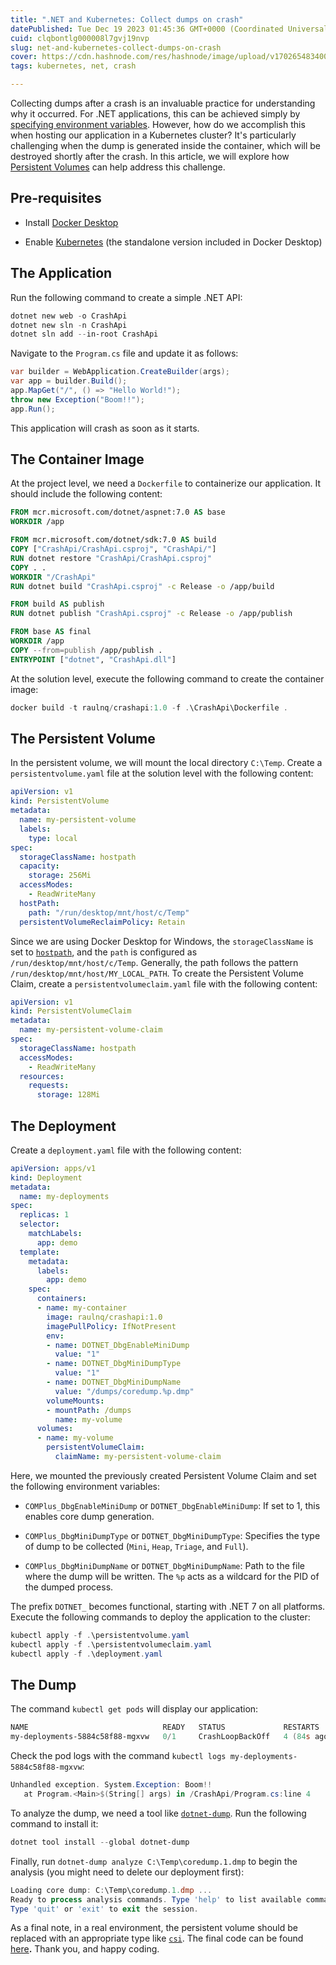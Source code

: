 ```yaml
---
title: ".NET and Kubernetes: Collect dumps on crash"
datePublished: Tue Dec 19 2023 01:45:36 GMT+0000 (Coordinated Universal Time)
cuid: clqbontlg000008l7gvj19nvp
slug: net-and-kubernetes-collect-dumps-on-crash
cover: https://cdn.hashnode.com/res/hashnode/image/upload/v1702654834002/9777f9d8-d103-4d86-aeb0-1daacc31e23f.png
tags: kubernetes, net, crash

---
```


Collecting dumps after a crash is an invaluable practice for understanding why it occurred. For .NET applications, this can be achieved simply by [specifying environment variables](https://learn.microsoft.com/en-us/dotnet/core/diagnostics/collect-dumps-crash). However, how do we accomplish this when hosting our application in a Kubernetes cluster? It's particularly challenging when the dump is generated inside the container, which will be destroyed shortly after the crash. In this article, we will explore how [Persistent Volumes](https://kubernetes.io/docs/concepts/storage/persistent-volumes/) can help address this challenge.

## Pre-requisites

* Install [Docker Desktop](https://docs.docker.com/desktop/install/windows-install/)
    
* Enable [Kubernetes](https://docs.docker.com/desktop/kubernetes/) (the standalone version included in Docker Desktop)
    

## The Application

Run the following command to create a simple .NET API:

```powershell
dotnet new web -o CrashApi
dotnet new sln -n CrashApi
dotnet sln add --in-root CrashApi
```

Navigate to the `Program.cs` file and update it as follows:

```csharp
var builder = WebApplication.CreateBuilder(args);
var app = builder.Build();
app.MapGet("/", () => "Hello World!");
throw new Exception("Boom!!");
app.Run();
```

This application will crash as soon as it starts.

## **The Container Image**

At the project level, we need a `Dockerfile` to containerize our application. It should include the following content:

```dockerfile
FROM mcr.microsoft.com/dotnet/aspnet:7.0 AS base
WORKDIR /app

FROM mcr.microsoft.com/dotnet/sdk:7.0 AS build
COPY ["CrashApi/CrashApi.csproj", "CrashApi/"]
RUN dotnet restore "CrashApi/CrashApi.csproj"
COPY . .
WORKDIR "/CrashApi"
RUN dotnet build "CrashApi.csproj" -c Release -o /app/build

FROM build AS publish
RUN dotnet publish "CrashApi.csproj" -c Release -o /app/publish

FROM base AS final
WORKDIR /app
COPY --from=publish /app/publish .
ENTRYPOINT ["dotnet", "CrashApi.dll"]
```

At the solution level, execute the following command to create the container image:

```powershell
docker build -t raulnq/crashapi:1.0 -f .\CrashApi\Dockerfile .
```

## The Persistent Volume

In the persistent volume, we will mount the local directory `C:\Temp`. Create a `persistentvolume.yaml` file at the solution level with the following content:

```yaml
apiVersion: v1
kind: PersistentVolume
metadata:
  name: my-persistent-volume
  labels:
    type: local
spec:
  storageClassName: hostpath
  capacity:
    storage: 256Mi
  accessModes:
    - ReadWriteMany
  hostPath:
    path: "/run/desktop/mnt/host/c/Temp"
  persistentVolumeReclaimPolicy: Retain
```

Since we are using Docker Desktop for Windows, the `storageClassName` is set to [`hostpath`](https://kubernetes.io/docs/concepts/storage/volumes/#hostpath), and the `path` is configured as `/run/desktop/mnt/host/c/Temp`. Generally, the path follows the pattern `/run/desktop/mnt/host/MY_LOCAL_PATH`. To create the Persistent Volume Claim, create a `persistentvolumeclaim.yaml` file with the following content:

```yaml
apiVersion: v1
kind: PersistentVolumeClaim
metadata:
  name: my-persistent-volume-claim
spec:
  storageClassName: hostpath
  accessModes:
    - ReadWriteMany
  resources:
    requests:
      storage: 128Mi
```

## The Deployment

Create a `deployment.yaml` file with the following content:

```yaml
apiVersion: apps/v1
kind: Deployment
metadata:
  name: my-deployments
spec:
  replicas: 1
  selector:
    matchLabels:
      app: demo
  template:
    metadata:
      labels:
        app: demo
    spec:
      containers:
      - name: my-container
        image: raulnq/crashapi:1.0
        imagePullPolicy: IfNotPresent
        env:
        - name: DOTNET_DbgEnableMiniDump
          value: "1"
        - name: DOTNET_DbgMiniDumpType
          value: "1"
        - name: DOTNET_DbgMiniDumpName
          value: "/dumps/coredump.%p.dmp"
        volumeMounts:
        - mountPath: /dumps
          name: my-volume
      volumes:
      - name: my-volume
        persistentVolumeClaim:
          claimName: my-persistent-volume-claim
```

Here, we mounted the previously created Persistent Volume Claim and set the following environment variables:

* `COMPlus_DbgEnableMiniDump` or `DOTNET_DbgEnableMiniDump`: If set to 1, this enables core dump generation.
    
* `COMPlus_DbgMiniDumpType` or `DOTNET_DbgMiniDumpType`: Specifies the type of dump to be collected (`Mini`, `Heap`, `Triage`, and `Full`).
    
* `COMPlus_DbgMiniDumpName` or `DOTNET_DbgMiniDumpName`: Path to the file where the dump will be written. The `%p` acts as a wildcard for the PID of the dumped process.
    

The prefix `DOTNET_` becomes functional, starting with .NET 7 on all platforms. Execute the following commands to deploy the application to the cluster:

```powershell
kubectl apply -f .\persistentvolume.yaml
kubectl apply -f .\persistentvolumeclaim.yaml
kubectl apply -f .\deployment.yaml
```

## The Dump

The command `kubectl get pods` will display our application:

```powershell
NAME                              READY   STATUS             RESTARTS       AGE
my-deployments-5884c58f88-mgxvw   0/1     CrashLoopBackOff   4 (84s ago)    2m59s
```

Check the pod logs with the command `kubectl logs my-deployments-5884c58f88-mgxvw`:

```powershell
Unhandled exception. System.Exception: Boom!!
   at Program.<Main>$(String[] args) in /CrashApi/Program.cs:line 4
```

To analyze the dump, we need a tool like [`dotnet-dump`](https://learn.microsoft.com/es-es/dotnet/core/diagnostics/dotnet-dump). Run the following command to install it:

```powershell
dotnet tool install --global dotnet-dump
```

Finally, run `dotnet-dump analyze C:\Temp\coredump.1.dmp` to begin the analysis (you might need to delete our deployment first):

```powershell
Loading core dump: C:\Temp\coredump.1.dmp ...
Ready to process analysis commands. Type 'help' to list available commands or 'help [command]' to get detailed help on a command.
Type 'quit' or 'exit' to exit the session.
```

As a final note, in a real environment, the persistent volume should be replaced with an appropriate type like [`csi`](https://kubernetes.io/docs/concepts/storage/volumes/#csi). The final code can be found [here](https://github.com/raulnq/k8s-dumps-crash)**.** Thank you, and happy coding.
